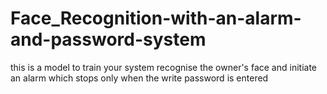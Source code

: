 # Face_Recognition-with-an-alarm-and-password-system
this is a model to train your system recognise the owner's face and initiate an alarm which stops only when the write password is entered

